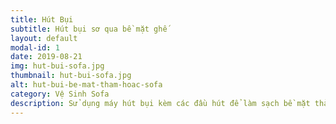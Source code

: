 ```yaml
---
title: Hút Bụi
subtitle: Hút bụi sơ qua bề mặt ghế
layout: default
modal-id: 1
date: 2019-08-21
img: hut-bui-sofa.jpg
thumbnail: hut-bui-sofa.jpg
alt: hut-bui-be-mat-tham-hoac-sofa
category: Vệ Sinh Sofa
description: Sử dụng máy hút bụi kèm các đầu hút để làm sạch bề mặt thảm hoặc sofa, đảm bảo bụi bẩn không chìm sâu vào các sợi bông, kẽ hở và ngóc ngách ghế.
---
```

